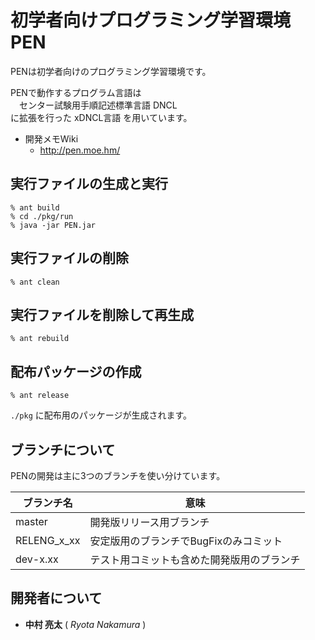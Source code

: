 # 初学者向けプログラミング学習環境 PEN
PENは初学者向けのプログラミング学習環境です。

PENで動作するプログラム言語は  
　センター試験用手順記述標準言語 DNCL  
に拡張を行った xDNCL言語 を用いています。

* 開発メモWiki
	* <http://pen.moe.hm/>

## 実行ファイルの生成と実行

```
% ant build
% cd ./pkg/run
% java -jar PEN.jar
```

## 実行ファイルの削除

```
% ant clean
```

## 実行ファイルを削除して再生成

```
% ant rebuild
```

## 配布パッケージの作成

```
% ant release
```

`./pkg` に配布用のパッケージが生成されます。

## ブランチについて

PENの開発は主に3つのブランチを使い分けています。

|ブランチ名 |意味                                      |
|-----------|------------------------------------------|
|master     |開発版リリース用ブランチ                  |
|RELENG_x_xx|安定版用のブランチでBugFixのみコミット    |
|dev-x.xx   |テスト用コミットも含めた開発版用のブランチ|


## 開発者について

* **中村 亮太** ( *Ryota Nakamura* )